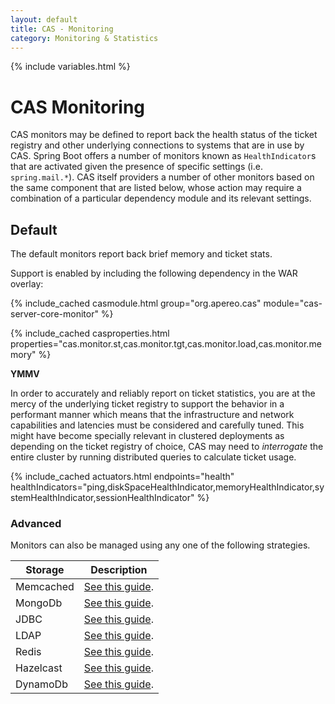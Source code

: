 ```yaml
---
layout: default
title: CAS - Monitoring
category: Monitoring & Statistics
---
```


{% include variables.html %}

# CAS Monitoring

CAS monitors may be defined to report back the health status of the ticket registry 
and other underlying connections to systems that are in use by CAS. Spring Boot 
offers a number of monitors known as `HealthIndicator`s that are activated given 
the presence of specific settings (i.e. `spring.mail.*`). CAS itself providers a 
number of other monitors based on the same component that are listed below, whose 
action may require a combination of a particular dependency module and its relevant settings.

## Default

The default monitors report back brief memory and ticket stats.

Support is enabled by including the following dependency in the WAR overlay:

{% include_cached casmodule.html group="org.apereo.cas" module="cas-server-core-monitor" %}

{% include_cached casproperties.html 
properties="cas.monitor.st,cas.monitor.tgt,cas.monitor.load,cas.monitor.memory" %}

<div class="alert alert-warning"><strong>YMMV</strong><p>In order to accurately and reliably 
report on ticket statistics, you are at the mercy of the underlying ticket registry to support 
the behavior in a performant manner which means that the infrastructure and network capabilities 
and latencies must be considered and carefully tuned. This might have become specially relevant 
in clustered deployments as depending on the ticket registry of choice, CAS may need 
to <i>interrogate</i> the entire cluster by running distributed queries to calculate ticket usage.</p></div>

{% include_cached actuators.html endpoints="health" 
healthIndicators="ping,diskSpaceHealthIndicator,memoryHealthIndicator,systemHealthIndicator,sessionHealthIndicator" %}

### Advanced

Monitors can also be managed using any one of the following strategies.

| Storage        | Description                                              |
|----------------|----------------------------------------------------------|
| Memcached      | [See this guide](Configuring-Monitoring-Memcached.html). |
| MongoDb        | [See this guide](Configuring-Monitoring-MongoDb.html).   |
| JDBC           | [See this guide](Configuring-Monitoring-JDBC.html).      |
| LDAP           | [See this guide](Configuring-Monitoring-LDAP.html).      |
| Redis          | [See this guide](Configuring-Monitoring-Redis.html).     |
| Hazelcast      | [See this guide](Configuring-Monitoring-Hazelcast.html). |
| DynamoDb       | [See this guide](Configuring-Monitoring-DynamoDb.html).  |
